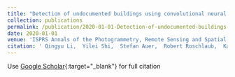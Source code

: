 ```yaml
---
title: "Detection of undocumented buildings using convolutional neural network and official geodata"
collection: publications
permalink: /publication/2020-01-01-Detection-of-undocumented-buildings-using-convolutional-neural-network-and-official-geodata
date: 2020-01-01
venue: 'ISPRS Annals of the Photogrammetry, Remote Sensing and Spatial Information Sciences'
citation: ' Qingyu Li,  Yilei Shi,  Stefan Auer,  Robert Roschlaub,  Karin M{\&quot;o}st,  Michael Schmitt,  Xiao Zhu, &quot;Detection of undocumented buildings using convolutional neural network and official geodata.&quot; ISPRS Annals of the Photogrammetry, Remote Sensing and Spatial Information Sciences, 2020.'
---
```

Use [Google Scholar](https://scholar.google.com/scholar?q=Detection+of+undocumented+buildings+using+convolutional+neural+network+and+official+geodata){:target="_blank"} for full citation